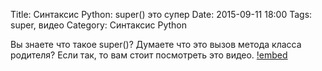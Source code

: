 Title: Синтаксис Python: super() это супер
Date: 2015-09-11 18:00
Tags: super, видео
Category: Синтаксис Python


Вы знаете что такое super()?
Думаете что это вызов метода класса родителя? Если так, то вам стоит посмотреть это видео.
[!embed](https://www.youtube.com/watch?v=61UuKJRl2m0)

